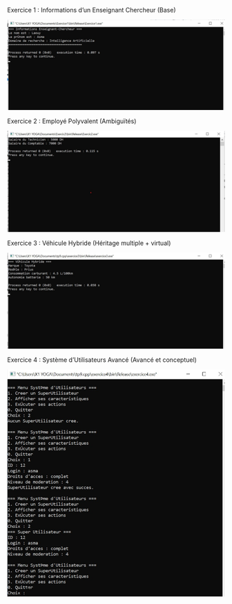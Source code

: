 Exercice 1 : Informations d’un Enseignant Chercheur (Base)

![image al](https://raw.githubusercontent.com/ASMALAOUY/tp9cpp/60fdabdcb350505baded734e0aa286bf4f4ccaa6/exercice1tp9.jpg)



Exercice 2 : Employé Polyvalent (Ambiguïtés)

![image al](https://raw.githubusercontent.com/ASMALAOUY/tp9cpp/60fdabdcb350505baded734e0aa286bf4f4ccaa6/exercice2tp9.jpg)


Exercice 3 : Véhicule Hybride (Héritage multiple + virtual)

![image al](https://raw.githubusercontent.com/ASMALAOUY/tp9cpp/60fdabdcb350505baded734e0aa286bf4f4ccaa6/ex3tp9.jpg)


Exercice 4 : Système d’Utilisateurs Avancé (Avancé et conceptuel)


![image al](https://raw.githubusercontent.com/ASMALAOUY/tp9cpp/60fdabdcb350505baded734e0aa286bf4f4ccaa6/ex4tp9.jpg)
